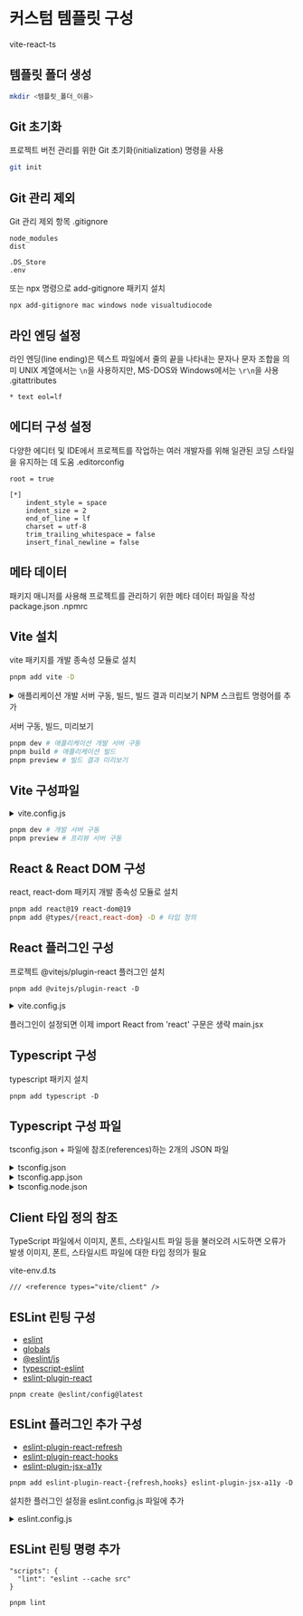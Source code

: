 # 커스텀 템플릿 구성

vite-react-ts

## 템플릿 폴더 생성

```bash
mkdir <템플릿_폴더_이름>
```

## Git 초기화

프로젝트 버전 관리를 위한 Git 초기화(initialization) 명령을 사용

```bash
git init
```

## Git 관리 제외

Git 관리 제외 항목
.gitignore

```
node_modules
dist

.DS_Store
.env
```

또는
npx 명령으로 add-gitignore 패키지 설치

```
npx add-gitignore mac windows node visualtudiocode
```

## 라인 엔딩 설정

라인 엔딩(line ending)은 텍스트 파일에서 줄의 끝을 나타내는 문자나 문자 조합을 의미
UNIX 계열에서는 `\n`을 사용하지만, MS-DOS와 Windows에서는 `\r\n`을 사용
.gitattributes

```
* text eol=lf
```

## 에디터 구성 설정

다양한 에디터 및 IDE에서 프로젝트를 작업하는 여러 개발자를 위해 일관된 코딩 스타일을 유지하는 데 도움
.editorconfig

```
root = true

[*]
	indent_style = space
	indent_size = 2
	end_of_line = lf
	charset = utf-8
	trim_trailing_whitespace = false
	insert_final_newline = false
```

## 메타 데이터

패키지 매니저를 사용해 프로젝트를 관리하기 위한 메타 데이터 파일을 작성
package.json
.npmrc

## Vite 설치

vite 패키지를 개발 종속성 모듈로 설치

```bash
pnpm add vite -D
```

<details>
<summary>애플리케이션 개발 서버 구동, 빌드, 빌드 결과 미리보기 NPM 스크립트 명령어를 추가</summary>
<div markdown="1">

```json
"scripts": {
  "start": "pnpm dev --open",
  "dev": "vite --host",
  "build": "vite build",
  "preview": "vite preview"
}
```

</div>
</details>

서버 구동, 빌드, 미리보기

```bash
pnpm dev # 애플리케이션 개발 서버 구동
pnpm build # 애플리케이션 빌드
pnpm preview # 빌드 결과 미리보기
```

## Vite 구성파일

<details>
<summary>vite.config.js</summary>
<div markdown="1">

```js
import { defineConfig } from "vite";

/\*_ @type {import('vite').UserConfig} _/;
export default defineConfig({
  server: {
    host: "localhost",
    port: 3000,
  },
  preview: {
    port: 8080,
  },
});
```

</div>
</details>

```bash
pnpm dev # 개발 서버 구동
pnpm preview # 프리뷰 서버 구동

```

## React & React DOM 구성

react, react-dom 패키지 개발 종속성 모듈로 설치

```bash
pnpm add react@19 react-dom@19
pnpm add @types/{react,react-dom} -D # 타입 정의
```

## React 플러그인 구성

프로젝트 @vitejs/plugin-react 플러그인 설치

```
pnpm add @vitejs/plugin-react -D
```

<details>
<summary>vite.config.js</summary>
<div markdown="1">

```js
import { defineConfig } from "vite";
import react from "@vitejs/plugin-react";

/\*_ @type {import('vite').UserConfig} _/;
export default defineConfig({
  plugins: [
    react({
      jsxRuntime: "automatic",
    }),
  ],
  server: {
    host: "localhost",
    port: 3000,
  },
  preview: {
    port: 8080,
  },
});
```

</div>
</details>

플러그인이 설정되면 이제 import React from 'react' 구문은 생략
main.jsx

## Typescript 구성

typescript 패키지 설치

```
pnpm add typescript -D
```

## Typescript 구성 파일

tsconfig.json + 파일에 참조(references)하는 2개의 JSON 파일

<details>
<summary>tsconfig.json</summary>
<div markdown="1">

```json
{
  "files": [],
  "references": [
    {
      "path": "./tsconfig.app.json"
    },
    {
      "path": "./tsconfig.node.json"
    }
  ]
}
```

</div>
</details>

<details>
<summary>tsconfig.app.json</summary>
<div markdown="1">

React 앱 개발에 사용된 src 폴더의 TypeScript 파일 컴파일에 사용

```json
{
  "compilerOptions": {
    "tsBuildInfoFile": "./node_modules/.tmp/tsconfig.app.tsbuildinfo",
    "target": "ES2020",
    "useDefineForClassFields": true,
    "lib": ["ES2020", "DOM", "DOM.Iterable"],
    "module": "ESNext",
    "skipLibCheck": true,

    /* 번들러 모드 */
    "moduleResolution": "bundler",
    "allowImportingTsExtensions": true,
    "isolatedModules": true,
    "moduleDetection": "force",
    "noEmit": true,
    "jsx": "react-jsx",

    /* 린팅 */
    "strict": true,
    "noUnusedLocals": true,
    "noUnusedParameters": true,
    "noFallthroughCasesInSwitch": true,
    "noUncheckedSideEffectImports": true
  },
  "include": ["src"]
}
```

</div>
</details>

<details>
<summary>tsconfig.node.json</summary>
<div markdown="1">

tsconfig.node.json 설정은 vite.config.ts 파일 컴파일에 사용

```json
{
  "compilerOptions": {
    "tsBuildInfoFile": "./node_modules/.tmp/tsconfig.node.tsbuildinfo",
    "target": "ES2022",
    "lib": ["ES2023"],
    "module": "ESNext",
    "skipLibCheck": true,

    /* 번들러 모드 */
    "moduleResolution": "bundler",
    "allowImportingTsExtensions": true,
    "isolatedModules": true,
    "moduleDetection": "force",
    "noEmit": true,

    /* 린팅 */
    "strict": true,
    "noUnusedLocals": true,
    "noUnusedParameters": true,
    "noFallthroughCasesInSwitch": true,
    "noUncheckedSideEffectImports": true
  },
  "include": ["vite.config.ts"]
}
```

</div>
</details>

## Client 타입 정의 참조

TypeScript 파일에서 이미지, 폰트, 스타일시트 파일 등을 불러오려 시도하면 오류가 발생
이미지, 폰트, 스타일시트 파일에 대한 타입 정의가 필요

vite-env.d.ts

```
/// <reference types="vite/client" />
```

## ESLint 린팅 구성

- [eslint](https://npmjs.com/package/eslint)
- [globals](https://npmjs.com/package/globals)
- [@eslint/js](https://npmjs.com/package/@eslint/js)
- [typescript-eslint](https://npmjs.com/package/typescript-eslint)
- [eslint-plugin-react](https://npmjs.com/package/eslint-plugin-react)

```
pnpm create @eslint/config@latest
```

## ESLint 플러그인 추가 구성

- [eslint-plugin-react-refresh](https://www.npmjs.com/package/eslint-plugin-react-refresh)
- [eslint-plugin-react-hooks](https://www.npmjs.com/package/eslint-plugin-react-hooks)
- [eslint-plugin-jsx-a11y](https://www.npmjs.com/package/eslint-plugin-jsx-a11y)

```
pnpm add eslint-plugin-react-{refresh,hooks} eslint-plugin-jsx-a11y -D
```

설치한 플러그인 설정을 eslint.config.js 파일에 추가

<details>
<summary>eslint.config.js</summary>
<div markdown="1">

```js
import js from "@eslint/js";
import globals from "globals";
import tseslint from "typescript-eslint";
import react from "eslint-plugin-react";
import reactHooks from "eslint-plugin-react-hooks";
import reactRefresh from "eslint-plugin-react-refresh";
import jsxA11y from "eslint-plugin-jsx-a11y";

export default tseslint.config(
  {
    ignores: ["dist"],
  },
  {
    files: ["**/*.{ts,tsx}"],
    ...jsxA11y.flatConfigs.recommended,
    settings: {
      react: {
        version: "19.0.0",
      },
    },
    languageOptions: {
      ecmaVersion: 2020,
      globals: {
        ...globals.browser,
        ...globals.node,
      },
      parserOptions: {
        project: ["./tsconfig.node.json", "./tsconfig.app.json"],
        tsconfigRootDir: import.meta.dirname,
        ecmaFeatures: { jsx: true },
      },
    },
  },
  {
    extends: [
      js.configs.recommended,
      ...tseslint.configs.recommendedTypeChecked,
      ...tseslint.configs.stylisticTypeChecked,
    ],
    plugins: {
      react,
      "react-hooks": reactHooks,
      "react-refresh": reactRefresh,
    },
    rules: {
      ...react.configs.flat.recommended.rules,
      ...react.configs["jsx-runtime"].rules,
      ...reactHooks.configs.recommended.rules,
      "@typescript-eslint/no-unsafe-assignment": "off",
      "@typescript-eslint/no-unsafe-call": "off",
      "react-refresh/only-export-components": [
        "warn",
        { allowConstantExport: true },
      ],
    },
  },
);
```

</div>
</details>

## ESLint 린팅 명령 추가

```
"scripts": {
  "lint": "eslint --cache src"
}
```

```
pnpm lint
```
